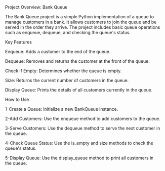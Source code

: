 Project Overview: Bank Queue

The Bank Queue project is a simple Python implementation of a queue to manage customers in a bank. It allows customers to join the queue and be served in the order they arrive. The project includes basic queue operations such as enqueue, dequeue, and checking the queue's status.

Key Features

Enqueue: Adds a customer to the end of the queue.

Dequeue: Removes and returns the customer at the front of the queue.

Check if Empty: Determines whether the queue is empty.

Size: Returns the current number of customers in the queue.

Display Queue: Prints the details of all customers currently in the queue.

How to Use

1-Create a Queue: Initialize a new BankQueue instance.

2-Add Customers: Use the enqueue method to add customers to the queue.

3-Serve Customers: Use the dequeue method to serve the next customer in the queue.

4-Check Queue Status: Use the is_empty and size methods to check the queue's status.

5-Display Queue: Use the display_queue method to print all customers in the queue.
